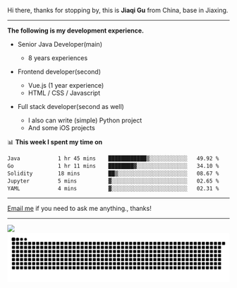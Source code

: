 Hi there, thanks for stopping by, this is **Jiaqi Gu** from China, base in Jiaxing.

---

**The following is my development experience.**

- Senior Java Developer(main)
  - 8 years experiences

- Frontend developer(second)
  - Vue.js (1 year experience)
  - HTML / CSS / Javascript
  
- Full stack developer(second as well)
  - I also can write (simple) Python project
  - And some iOS projects

📊 **This week I spent my time on**
<!--START_SECTION:waka-->

```txt
Java            1 hr 45 mins    ████████████▒░░░░░░░░░░░░   49.92 %
Go              1 hr 11 mins    ████████▓░░░░░░░░░░░░░░░░   34.10 %
Solidity        18 mins         ██▒░░░░░░░░░░░░░░░░░░░░░░   08.67 %
Jupyter         5 mins          ▓░░░░░░░░░░░░░░░░░░░░░░░░   02.65 %
YAML            4 mins          ▓░░░░░░░░░░░░░░░░░░░░░░░░   02.31 %
```

<!--END_SECTION:waka-->

---

[Email me](mailto:htk2klwgr@mozmail.com?subject=Hiring_from_GitHub) if you need to ask me anything., thanks!

---

![]( https://visitor-badge.glitch.me/badge?page_id=githubgujiaqi)
![]( https://github.com/droid-Q/droid-Q/raw/output/github-contribution-grid-snake.svg#gh-dark-mode-only)

